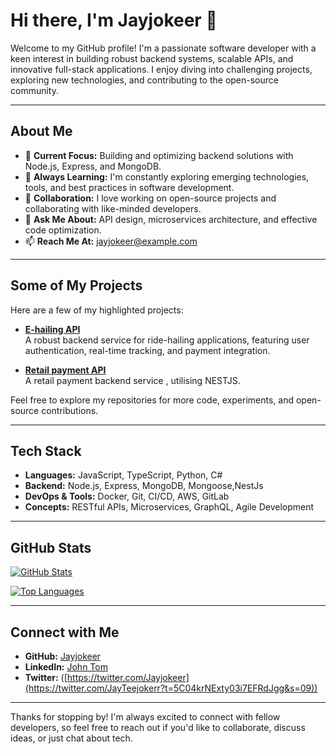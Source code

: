 # Hi there, I'm Jayjokeer 👋

Welcome to my GitHub profile! I'm a passionate software developer with a keen interest in building robust backend systems, scalable APIs, and innovative full-stack applications. I enjoy diving into challenging projects, exploring new technologies, and contributing to the open-source community.

---

## About Me

- 🔭 **Current Focus:** Building and optimizing backend solutions with Node.js, Express, and MongoDB.
- 🌱 **Always Learning:** I'm constantly exploring emerging technologies, tools, and best practices in software development.
- 👯 **Collaboration:** I love working on open-source projects and collaborating with like-minded developers.
- 💬 **Ask Me About:** API design, microservices architecture, and effective code optimization.
- 📫 **Reach Me At:** [jayjokeer@example.com](mailto:jayjokeer@example.com)

---

## Some of My Projects

Here are a few of my highlighted projects:

- [**E-hailing API**](https://github.com/Jayjokeer/E-hailing-Api)  
  A robust backend service for ride-hailing applications, featuring user authentication, real-time tracking, and payment integration.

- [**Retail payment API**](https://github.com/Jayjokeer/retail-payment-checkout-api)  
  A retail payment backend service , utilising NESTJS.


Feel free to explore my repositories for more code, experiments, and open-source contributions.

---

## Tech Stack

- **Languages:** JavaScript, TypeScript, Python, C#
- **Backend:** Node.js, Express, MongoDB, Mongoose,NestJs
- **DevOps & Tools:** Docker, Git, CI/CD, AWS, GitLab
- **Concepts:** RESTful APIs, Microservices, GraphQL, Agile Development

---

## GitHub Stats

[![GitHub Stats](https://github-readme-stats.vercel.app/api?username=Jayjokeer&show_icons=true&theme=radical)](https://github.com/Jayjokeer)

[![Top Languages](https://github-readme-stats.vercel.app/api/top-langs/?username=Jayjokeer&layout=compact&theme=radical)](https://github.com/Jayjokeer)

---

## Connect with Me

- **GitHub:** [Jayjokeer](https://github.com/Jayjokeer)
- **LinkedIn:** [John Tom]([https://www.linkedin.com/in/jayjokeer](https://www.linkedin.com/in/john-tom-728183185/))  
- **Twitter:** ([https://twitter.com/Jayjokeer](https://twitter.com/JayTeejokerr?t=5C04krNExty03i7EFRdJgg&s=09))  


---

Thanks for stopping by! I'm always excited to connect with fellow developers, so feel free to reach out if you'd like to collaborate, discuss ideas, or just chat about tech.
